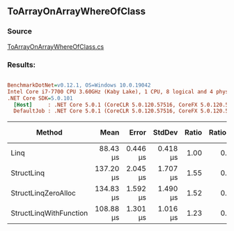 ﻿## ToArrayOnArrayWhereOfClass

### Source
[ToArrayOnArrayWhereOfClass.cs](../../src/StructLinq.Benchmark/ToArrayOnArrayWhereOfClass.cs)

### Results:
``` ini

BenchmarkDotNet=v0.12.1, OS=Windows 10.0.19042
Intel Core i7-7700 CPU 3.60GHz (Kaby Lake), 1 CPU, 8 logical and 4 physical cores
.NET Core SDK=5.0.101
  [Host]     : .NET Core 5.0.1 (CoreCLR 5.0.120.57516, CoreFX 5.0.120.57516), X64 RyuJIT
  DefaultJob : .NET Core 5.0.1 (CoreCLR 5.0.120.57516, CoreFX 5.0.120.57516), X64 RyuJIT


```
|                 Method |      Mean |    Error |   StdDev | Ratio | RatioSD |   Gen 0 |  Gen 1 | Gen 2 | Allocated |
|----------------------- |----------:|---------:|---------:|------:|--------:|--------:|-------:|------:|----------:|
|                   Linq |  88.43 μs | 0.446 μs | 0.418 μs |  1.00 |    0.00 | 25.2686 | 6.2256 |     - | 103.73 KB |
|             StructLinq | 137.20 μs | 2.045 μs | 1.707 μs |  1.55 |    0.02 |  9.5215 | 0.9766 |     - |  39.15 KB |
|    StructLinqZeroAlloc | 134.83 μs | 1.592 μs | 1.490 μs |  1.52 |    0.02 |  9.5215 | 0.9766 |     - |  39.09 KB |
| StructLinqWithFunction | 108.88 μs | 1.301 μs | 1.016 μs |  1.23 |    0.01 |  9.5215 | 1.0986 |     - |  39.09 KB |
